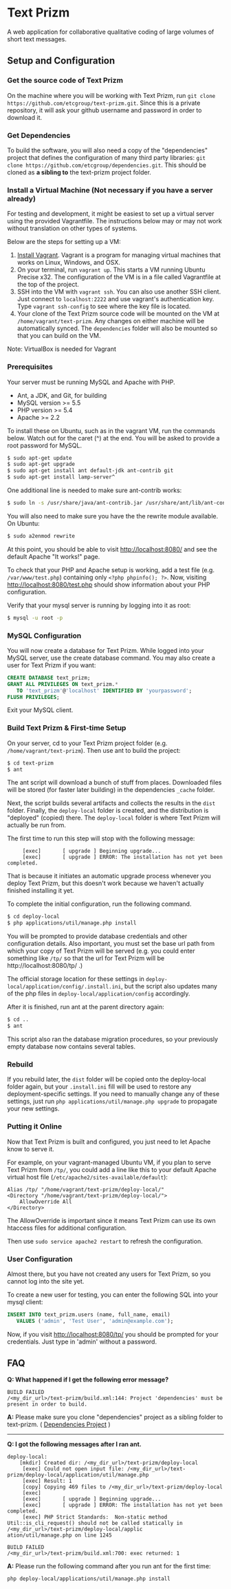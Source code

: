 Text Prizm
==========

A web application for collaborative qualitative coding of
large volumes of short text messages.

Setup and Configuration
-----------------------

### Get the source code of Text Prizm

On the machine where you will be working with Text Prizm,
run `git clone https://github.com/etcgroup/text-prizm.git`.
Since this is a private repository, it will ask your github username and password in order to download it.

### Get Dependencies
To build the software, you will also need a copy of the "dependencies" project
that defines the configuration of many third party libraries:
`git clone https://github.com/etcgroup/dependencies.git`.
This should be cloned as **a sibling to** the text-prizm project folder.

### Install a Virtual Machine (Not necessary if you have a server already)
For testing and development, it might be easiest to set up a virtual server
using the provided Vagrantfile. The instructions below may or may not work
without translation on other types of systems.

Below are the steps for setting up a VM:

1. [Install Vagrant](http://docs.vagrantup.com/v2/installation/).
   Vagrant is a program for managing virtual machines that works on
   Linux, Windows, and OSX.
2. On your terminal, run `vagrant up`. This starts
   a VM running Ubuntu Precise x32. The configuration of the 
   VM is in a file called Vagrantfile at the top of the project.
3. SSH into the VM with `vagrant ssh`.
   You can also use another SSH client. Just
   connect to `localhost:2222` and use vagrant's authentication key.
   Type `vagrant ssh-config` to see where the key file is located.
4. Your clone of the Text Prizm source code will be mounted
   on the VM at `/home/vagrant/text-prizm`. Any changes on either
   machine will be automatically synced.
   The `dependencies` folder will also be mounted so that you
   can build on the VM.

Note: VirtualBox is needed for Vagrant
   
### Prerequisites

Your server must be running MySQL and Apache with PHP.

- Ant, a JDK, and Git, for building
- MySQL version >= 5.5
- PHP version >= 5.4
- Apache >= 2.2

To install these on Ubuntu, such as in the vagrant VM, run the commands below.
Watch out for the caret (^) at the end.
You will be asked to provide a root password for MySQL.

```bash
$ sudo apt-get update
$ sudo apt-get upgrade
$ sudo apt-get install ant default-jdk ant-contrib git
$ sudo apt-get install lamp-server^
```

One additional line is needed to make sure ant-contrib works:

```bash
$ sudo ln -s /usr/share/java/ant-contrib.jar /usr/share/ant/lib/ant-contrib.jar
```

You will also need to make sure you have the the rewrite module available. On Ubuntu:

```bash
$ sudo a2enmod rewrite
```

At this point, you should be able to visit [http://localhost:8080/](http://localhost:8080/) and 
see the default Apache "It works!" page.

To check that your PHP and Apache setup is working, 
add a test file (e.g. `/var/www/test.php`) containing only `<?php phpinfo(); ?>`.
Now, visiting [http://localhost:8080/test.php](http://localhost:8080/test.php) should
show information about your PHP configuration.

Verify that your mysql server is running by logging into it as root:

```bash
$ mysql -u root -p
```

### MySQL Configuration

You will now create a database for Text Prizm.
While logged into your MySQL server, use the create database command.
You may also create a user for Text Prizm if you want:

```sql
CREATE DATABASE text_prizm;
GRANT ALL PRIVILEGES ON text_prizm.* 
   TO 'text_prizm'@'localhost' IDENTIFIED BY 'yourpassword';
FLUSH PRIVILEGES;
```

Exit your MySQL client.


### Build Text Prizm & First-time Setup

On your server, cd to your Text Prizm project folder (e.g. `/home/vagrant/text-prizm`).
Then use ant to build the project:

```bash
$ cd text-prizm
$ ant
```
The ant script will download a bunch of stuff from places.
Downloaded files will be stored (for faster later building) in
the dependencies `_cache` folder.

Next, the script builds several artifacts and collects the results
in the `dist` folder. Finally, the `deploy-local` folder
is created, and the distribution is "deployed" (copied) there.
The `deploy-local` folder is where Text Prizm will actually be run from.

The first time to run this step will stop with the following message:
```
     [exec]       [ upgrade ] Beginning upgrade...
     [exec]       [ upgrade ] ERROR: The installation has not yet been completed.
```

That is because it initiates an automatic upgrade process whenever
you deploy Text Prizm, but this doesn't work because we haven't actually
finished installing it yet.	 

To complete the initial configuration, run the following command.
```bash
$ cd deploy-local
$ php applications/util/manage.php install
```

You will be prompted to provide database credentials and other
configuration details. Also important, you must set the base url path
from which your copy of Text Prizm will be served (e.g. you could enter something
 like `/tp/` so that the url for Text Prizm will be http://localhost:8080/tp/ .)

The official storage location for these settings in `deploy-local/application/config/.install.ini`,
but the script also updates many of the php files in `deploy-local/application/config`
accordingly.

After it is finished, run ant at the parent directory again:
```bash
$ cd ..
$ ant
```

This script also ran the database migration procedures, so your
previously empty database now contains several tables.

### Rebuild

If you rebuild later, the `dist` folder will be copied onto the deploy-local folder again,
but your `.install.ini` fill will be used to restore any deployment-specific settings.
If you need to manually change any of these settings, just run
`php applications/util/manage.php upgrade` to propagate your new settings.


### Putting it Online

Now that Text Prizm is built and configured, you just need to
let Apache know to serve it.

For example, on your vagrant-managed Ubuntu VM, 
if you plan to serve Text Prizm from `/tp/`, you could
add a line like this to your default Apache virtual host
file (`/etc/apache2/sites-available/default`):

```
Alias /tp/ "/home/vagrant/text-prizm/deploy-local/"
<Directory "/home/vagrant/text-prizm/deploy-local/">
    AllowOverride All
</Directory>
```

The AllowOverride is important since it means Text Prizm can use its
own htaccess files for additional configuration.

Then use `sudo service apache2 restart` to refresh the configuration.

### User Configuration

Almost there, but you have not created any users for Text Prizm, so
you cannot log into the site yet.

To create a new user for testing, you can enter the following SQL
into your mysql client:

```sql
INSERT INTO text_prizm.users (name, full_name, email) 
   VALUES ('admin', 'Test User', 'admin@example.com');
```

Now, if you visit [http://localhost:8080/tp/](http://localhost:8080/tp/)
you should be prompted for your credentials. Just type in 'admin' without a password.

FAQ
-----------------------
**Q: What happened if I get the following error message?**
```
BUILD FAILED
/<my_dir_url>/text-prizm/build.xml:144: Project 'dependencies' must be present in order to build.
```
**A:** Please make sure you clone "dependencies" project as a sibling folder to text-prizm.
( [Dependencies Project](https://github.com/etcgroup/dependencies) )

-----------------------

**Q: I got the following messages after I ran ant.**
```
deploy-local:
    [mkdir] Created dir: /<my_dir_url>/text-prizm/deploy-local
     [exec] Could not open input file: /<my_dir_url>/text-prizm/deploy-local/application/util/manage.php
     [exec] Result: 1
     [copy] Copying 469 files to /<my_dir_url>/text-prizm/deploy-local
     [exec]
     [exec]       [ upgrade ] Beginning upgrade...
     [exec]       [ upgrade ] ERROR: The installation has not yet been completed.
     [exec] PHP Strict Standards:  Non-static method Util::is_cli_request() should not be called statically in /<my_dir_url>/text-prizm/deploy-local/applic
ation/util/manage.php on line 1245

BUILD FAILED
/<my_dir_url>/text-prizm/build.xml:700: exec returned: 1
```
**A:** Please run the following command after you run ant for the first time:
```bash
php deploy-local/applications/util/manage.php install
```
